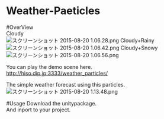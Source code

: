# Weather-Paeticles
  
#OverView  
Cloudy  
![スクリーンショット 2015-08-20 1.06.28.png](https://qiita-image-store.s3.amazonaws.com/0/62043/999e047f-1e47-3dcc-023f-8a4da254be03.png)
Cloudy+Rainy  
![スクリーンショット 2015-08-20 1.06.42.png](https://qiita-image-store.s3.amazonaws.com/0/62043/3866b8de-4546-fe8b-26d6-0986ae1b4940.png)
Cloudy+Snowy  
![スクリーンショット 2015-08-20 1.06.56.png](https://qiita-image-store.s3.amazonaws.com/0/62043/4d609086-0515-54da-5c81-9e9faed7c082.png)

You can play the demo scene here.  
http://hiso.dip.jp:3333/weather_particles/  
  
The simple weather forecast using this particles.  
![スクリーンショット 2015-08-20 1.13.48.png](https://qiita-image-store.s3.amazonaws.com/0/62043/209e6af7-f64c-2a3f-f74c-cc4b4c46d757.png)
  
#Usage
Download the unitypackage.  
And inport to your project.  
